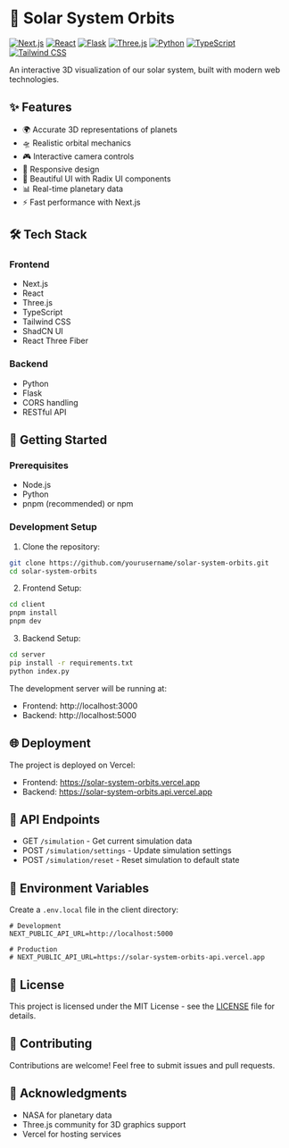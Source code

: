 # 🌌 Solar System Orbits

[![Next.js](https://img.shields.io/badge/Next.js-black?style=for-the-badge&logo=next.js&logoColor=white)](https://nextjs.org/)
[![React](https://img.shields.io/badge/React-61DAFB?style=for-the-badge&logo=react&logoColor=black)](https://reactjs.org/)
[![Flask](https://img.shields.io/badge/Flask-000000?style=for-the-badge&logo=flask&logoColor=white)](https://flask.palletsprojects.com/)
[![Three.js](https://img.shields.io/badge/Three.js-black?style=for-the-badge&logo=three.js&logoColor=white)](https://threejs.org/)
[![Python](https://img.shields.io/badge/Python-3776AB?style=for-the-badge&logo=python&logoColor=white)](https://www.python.org/)
[![TypeScript](https://img.shields.io/badge/TypeScript-3178C6?style=for-the-badge&logo=typescript&logoColor=white)](https://www.typescriptlang.org/)
[![Tailwind CSS](https://img.shields.io/badge/Tailwind_CSS-38B2AC?style=for-the-badge&logo=tailwind-css&logoColor=white)](https://tailwindcss.com/)

An interactive 3D visualization of our solar system, built with modern web technologies.

## ✨ Features

- 🌍 Accurate 3D representations of planets
- 🛸 Realistic orbital mechanics
- 🎮 Interactive camera controls
- 📱 Responsive design
- 🎨 Beautiful UI with Radix UI components
- 📊 Real-time planetary data
- ⚡ Fast performance with Next.js

## 🛠️ Tech Stack

### Frontend
- Next.js
- React
- Three.js
- TypeScript
- Tailwind CSS
- ShadCN UI
- React Three Fiber

### Backend
- Python
- Flask
- CORS handling
- RESTful API

## 🚀 Getting Started

### Prerequisites
- Node.js
- Python
- pnpm (recommended) or npm

### Development Setup

1. Clone the repository:
```bash
git clone https://github.com/yourusername/solar-system-orbits.git
cd solar-system-orbits
```

2. Frontend Setup:
```bash
cd client
pnpm install
pnpm dev
```

3. Backend Setup:
```bash
cd server
pip install -r requirements.txt
python index.py
```

The development server will be running at:
- Frontend: http://localhost:3000
- Backend: http://localhost:5000

## 🌐 Deployment

The project is deployed on Vercel:
- Frontend: https://solar-system-orbits.vercel.app
- Backend: https://solar-system-orbits.api.vercel.app

## 🎯 API Endpoints

- GET `/simulation` - Get current simulation data
- POST `/simulation/settings` - Update simulation settings
- POST `/simulation/reset` - Reset simulation to default state

## 📱 Environment Variables

Create a `.env.local` file in the client directory:

```
# Development
NEXT_PUBLIC_API_URL=http://localhost:5000

# Production
# NEXT_PUBLIC_API_URL=https://solar-system-orbits-api.vercel.app
```

## 📄 License

This project is licensed under the MIT License - see the [LICENSE](LICENSE) file for details.

## 🤝 Contributing

Contributions are welcome! Feel free to submit issues and pull requests.

## 🙏 Acknowledgments

- NASA for planetary data
- Three.js community for 3D graphics support
- Vercel for hosting services

